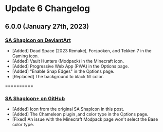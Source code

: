 # Update 6 Changelog

## **6.0.0** (January 27th, 2023)

### [SA ShapIcon on DeviantArt](https://www.deviantart.com/saberakiyama/art/SA-ShapIcon-781074293)
* [Added] Dead Space (2023 Remake), Forspoken, and Tekken 7 in the Gaming icon.
* [Added] Vault Hunters (Modpack) in the Minecraft icon.
* [Added] Progressive Web App (PWA) in the Options page.
* [Added] "Enable Snap Edges" in the Options page.
* [Replaced] The background to black fill color.

==========

### [SA ShapIcon+ on GitHub](https://github.com/SaberAkiyama/SAShapIconPlus/releases/latest)
* [Added] Icon from the original SA ShapIcon in this post.
* [Added] The Chameleon plugin ,and color type in the Options page.
* [Fixed] An issue with the Minecraft Modpack page won't select the Base color type.
